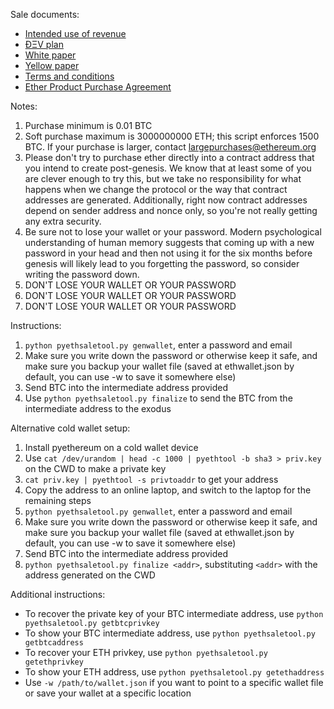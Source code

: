 Sale documents:

* [Intended use of revenue](https://www.ethereum.org/pdfs/IntendedUseOfRevenue.pdf)
* [ĐΞV plan](https://www.ethereum.org/pdfs/%C4%90%CE%9EVPLAN.pdf)
* [White paper](https://www.ethereum.org/pdfs/EthereumWhitePaper.pdf)
* [Yellow paper](https://www.ethereum.org/pdfs/EthereumYellowPaper.pdf)
* [Terms and conditions](https://www.ethereum.org/pdfs/TermsAndConditionsOfTheEthereumGenesisSale.pdf)
* [Ether Product Purchase Agreement](https://www.ethereum.org/pdfs/EtherProductPurchaseAgreement.pdf)

Notes:

1. Purchase minimum is 0.01 BTC
2. Soft purchase maximum is 3000000000 ETH; this script enforces 1500 BTC. If your purchase is larger, contact largepurchases@ethereum.org
3. Please don't try to purchase ether directly into a contract address that you intend to create post-genesis. We know that at least some of you are clever enough to try this, but we take no responsibility for what happens when we change the protocol or the way that contract addresses are generated. Additionally, right now contract addresses depend on sender address and nonce only, so you're not really getting any extra security.
4. Be sure not to lose your wallet or your password. Modern psychological understanding of human memory suggests that coming up with a new password in your head and then not using it for the six months before genesis will likely lead to you forgetting the password, so consider writing the password down.
5. DON'T LOSE YOUR WALLET OR YOUR PASSWORD
6. DON'T LOSE YOUR WALLET OR YOUR PASSWORD
7. DON'T LOSE YOUR WALLET OR YOUR PASSWORD

Instructions:

1. `python pyethsaletool.py genwallet`, enter a password and email
2. Make sure you write down the password or otherwise keep it safe, and make sure you backup your wallet file (saved at ethwallet.json by default, you can use -w to save it somewhere else)
3. Send BTC into the intermediate address provided
4. Use `python pyethsaletool.py finalize` to send the BTC from the intermediate address to the exodus

Alternative cold wallet setup:

1. Install pyethereum on a cold wallet device
2. Use `cat /dev/urandom | head -c 1000 | pyethtool -b sha3 > priv.key` on the CWD to make a private key
3. `cat priv.key | pyethtool -s privtoaddr` to get your address
4. Copy the address to an online laptop, and switch to the laptop for the remaining steps
5. `python pyethsaletool.py genwallet`, enter a password and email
6. Make sure you write down the password or otherwise keep it safe, and make sure you backup your wallet file (saved at ethwallet.json by default, you can use -w to save it somewhere else)
7. Send BTC into the intermediate address provided
8. `python pyethsaletool.py finalize <addr>`, substituting `<addr>` with the address generated on the CWD

Additional instructions:

* To recover the private key of your BTC intermediate address, use `python pyethsaletool.py getbtcprivkey`
* To show your BTC intermediate address, use `python pyethsaletool.py getbtcaddress`
* To recover your ETH privkey, use `python pyethsaletool.py getethprivkey`
* To show your ETH address, use `python pyethsaletool.py getethaddress`
* Use `-w /path/to/wallet.json` if you want to point to a specific wallet file or save your wallet at a specific location
